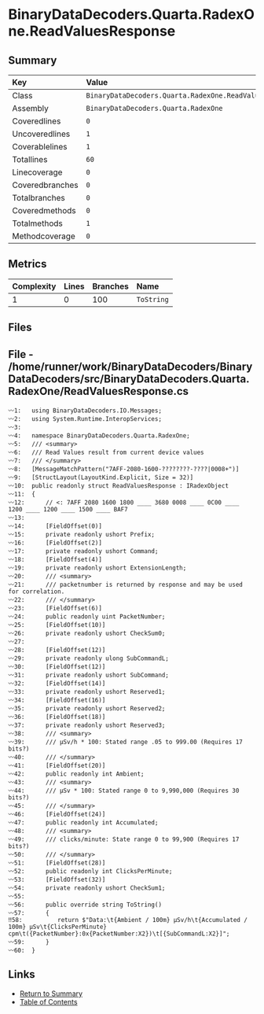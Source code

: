 ﻿# BinaryDataDecoders.Quarta.RadexOne.ReadValuesResponse

## Summary

| Key             | Value                                                   |
| :-------------- | :------------------------------------------------------ |
| Class           | `BinaryDataDecoders.Quarta.RadexOne.ReadValuesResponse` |
| Assembly        | `BinaryDataDecoders.Quarta.RadexOne`                    |
| Coveredlines    | `0`                                                     |
| Uncoveredlines  | `1`                                                     |
| Coverablelines  | `1`                                                     |
| Totallines      | `60`                                                    |
| Linecoverage    | `0`                                                     |
| Coveredbranches | `0`                                                     |
| Totalbranches   | `0`                                                     |
| Coveredmethods  | `0`                                                     |
| Totalmethods    | `1`                                                     |
| Methodcoverage  | `0`                                                     |

## Metrics

| Complexity | Lines | Branches | Name       |
| :--------- | :---- | :------- | :--------- |
| 1          | 0     | 100      | `ToString` |

## Files

## File - /home/runner/work/BinaryDataDecoders/BinaryDataDecoders/src/BinaryDataDecoders.Quarta.RadexOne/ReadValuesResponse.cs

```CSharp
〰1:   using BinaryDataDecoders.IO.Messages;
〰2:   using System.Runtime.InteropServices;
〰3:   
〰4:   namespace BinaryDataDecoders.Quarta.RadexOne;
〰5:   /// <summary>
〰6:   /// Read Values result from current device values
〰7:   /// </summary>
〰8:   [MessageMatchPattern("7AFF-2080-1600-????????-????|0008+")]
〰9:   [StructLayout(LayoutKind.Explicit, Size = 32)]
〰10:  public readonly struct ReadValuesResponse : IRadexObject
〰11:  {
〰12:      // <: 7AFF 2080 1600 1800 ____ 3680 0008 ____ 0C00 ____ 1200 ____ 1200 ____ 1500 ____ BAF7
〰13:  
〰14:      [FieldOffset(0)]
〰15:      private readonly ushort Prefix;
〰16:      [FieldOffset(2)]
〰17:      private readonly ushort Command;
〰18:      [FieldOffset(4)]
〰19:      private readonly ushort ExtensionLength;
〰20:      /// <summary>
〰21:      /// packetnumber is returned by response and may be used for correlation.
〰22:      /// </summary>
〰23:      [FieldOffset(6)]
〰24:      public readonly uint PacketNumber;
〰25:      [FieldOffset(10)]
〰26:      private readonly ushort CheckSum0;
〰27:  
〰28:      [FieldOffset(12)]
〰29:      private readonly ulong SubCommandL;
〰30:      [FieldOffset(12)]
〰31:      private readonly ushort SubCommand;
〰32:      [FieldOffset(14)]
〰33:      private readonly ushort Reserved1;
〰34:      [FieldOffset(16)]
〰35:      private readonly ushort Reserved2;
〰36:      [FieldOffset(18)]
〰37:      private readonly ushort Reserved3;
〰38:      /// <summary>
〰39:      /// μSv/h * 100: Stated range .05 to 999.00 (Requires 17 bits?)
〰40:      /// </summary>
〰41:      [FieldOffset(20)]
〰42:      public readonly int Ambient;
〰43:      /// <summary>
〰44:      /// μSv * 100: Stated range 0 to 9,990,000 (Requires 30 bits?)
〰45:      /// </summary>
〰46:      [FieldOffset(24)]
〰47:      public readonly int Accumulated;
〰48:      /// <summary>
〰49:      /// clicks/minute: State range 0 to 99,900 (Requires 17 bits?)
〰50:      /// </summary>
〰51:      [FieldOffset(28)]
〰52:      public readonly int ClicksPerMinute;
〰53:      [FieldOffset(32)]
〰54:      private readonly ushort CheckSum1;
〰55:  
〰56:      public override string ToString()
〰57:      {
‼58:          return $"Data:\t{Ambient / 100m} μSv/h\t{Accumulated / 100m} μSv\t{ClicksPerMinute} cpm\t({PacketNumber}:0x{PacketNumber:X2})\t[{SubCommandL:X2}]";
〰59:      }
〰60:  }
```

## Links

* [Return to Summary](Summary.md)
* [Table of Contents](../TOC.md)

